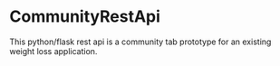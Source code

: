# CommunityRestApi

This python/flask rest api is a community tab prototype for an existing weight loss application. 

